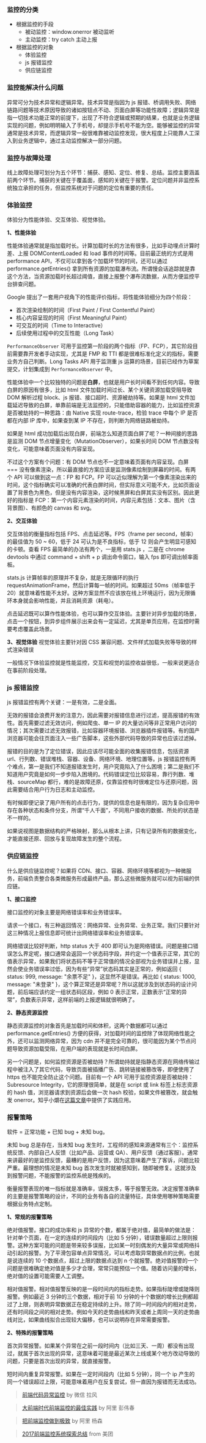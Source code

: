 ### 监控的分类

- 根据监控的手段
    + 被动监控：window.onerror 被动监听
    + 主动监控：try catch 主动上报
- 根据监控的对象
    + 体验监控
    + js 报错监控
    + 供应链监控


### 监控能解决什么问题

异常可分为技术异常和逻辑异常。技术异常是指因为 js 报错、桥调用失败、网络链路问题等技术原因导致的诸如按钮点不动、页面白屏等功能性故障；逻辑异常是指一切技术功能正常的前提下，出现了不符合逻辑或预期的结果，也就是业务逻辑实现的问题，例如明明输入了手机号，却提示手机号不能为空。能够被监控的异常通常是技术异常，而逻辑异常一般很难靠被动监控发现，很大程度上只能靠人工深入到业务逻辑中，通过主动监控解决一部分问题。


### 监控与故障处理

线上故障处理可划分为五个环节：捕获、感知、定位、修复、总结。监控主要涵盖前两个环节。捕获的关键在于覆盖面，感知的关键在于报警。定位问题并非监控系统独立承担的任务，但监控系统对于问题的定位有重要的责任。


### 体验监控

体验分为性能体验、交互体验、视觉体验。


**1、性能体验**

性能体验通常就是指加载时长。计算加载时长的方法有很多，比如手动埋点计算时差、上报 DOMContentLoaded 和 load 事件的时间等。目前最正统的方式是用 performance API，不仅可以拿到各个加载环节的时间，还可以通过 performance.getEntries() 拿到所有资源的加载瀑布流。所谓慢会话追踪就是靠这个方法，当资源加载时长超过阈值，直接上报整个瀑布流数据，从而方便监控平台排查问题。

Google 提出了一套用户视角下的性能评价指标，将性能体验细分为四个阶段：

- 首次渲染绘制的时间（First Paint / First Contentful Paint）
- 核心内容呈现的时间（First Meaningful Paint）
- 可交互的时间（Time to Interactive）
- 后续使用过程中的交互性能（Long Task）

`PerformanceObserver` 可用于监控第一阶段的两个指标（FP、FCP），其它阶段目前需要靠开发者手动实现，尤其是 FMP 和 TTI 都是很难标准化定义的指标，需要业务方自己判断。Long Tasks API 用于监测重 js 运算的场景，目前已经作为草案提交，计划集成到 `PerformanceObserver` 中。

性能体验中一个比较独特的问题是**白屏**，也就是用户长时间看不到任何内容。导致白屏的原因有很多，比如 html 文件加载时间过长、某个关键资源加载受阻导致 DOM 解析过程 block、js 报错、接口超时、资源被劫持等。如果是 html 文件加载延迟导致的白屏，单靠前端是无法监控的，只能借助容器的能力，比如监控资源是否被劫持的一种思路：由 Native 实现 route-trace，检验 trace 中每个 IP 是否都在内部 IP 库中，如果查到某 IP 不存在，则判断为网络链路被劫持。

如果是 html 成功加载后出现白屏，前端怎么知道页面白屏了呢？一种间接的思路是监测 DOM 节点增量变化（MutationObserver），如果长时间 DOM 节点数没有变化，可能意味着页面没有内容呈现。

不过这个方案有个问题：有 DOM 节点也不一定意味着页面有内容呈现。白屏 === 没有像素渲染，所以最直接的方案应该是监测像素绘制到屏幕的时间。有两个 API 可以做到这一点：FP 和 FCP。FP 可以近似理解为第一个像素渲染出来的时间，这个指标确实可以准确的代表白屏时间，但实际意义可能不大，比如页面设置了背景色为黑色，但是没有内容渲染，这时候黑屏和白屏其实没有区别。因此更好的指标是 FCP：第一个内容元素渲染的时间，内容元素包括：文本、图片（含背景图）、有颜色的 canvas 和 svg。


**2、交互体验**

交互体验的衡量指标包括 FPS、点击延迟等。FPS（frame per second，帧率）的最佳值为 50 ~ 60，低于 24 可认为是不良指标，低于 12 则会产生明显可感知的卡顿。查看 FPS 最简单的办法有两个，一是用 stats.js ，二是在 chrome devtools 中通过 command + shift + p 调出命令窗口，输入 fps 即可调出帧率面板。

stats.js 计算帧率的原理并不复杂，就是无限循环的执行 requestAnimationFrame，然后计算每一帧的时间。如果超过 50ms（帧率低于 20）就意味着性能不太好。这种方案显然不应该放在线上环境运行，因为无限循环本身就会影响性能，并且消耗资源（耗电）。

点击延迟既可以算作性能体验，也可以算作交互体验。主要针对异步加载的场景，点击一个按钮，到异步组件展示出来会有一定延迟，尤其是单页应用，在监控时需要考虑覆盖此场景。


**3、视觉体验**
视觉体验主要针对因 CSS 兼容问题、文件样式加载失败等导致的样式渲染错误

一般情况下体验监控就是性能监控，交互和视觉的监控收益很低，一般来说更适合在事前阶段处理。


### js 报错监控

js 报错监控有两个关键：一是有效，二是全面。

无效的报错会浪费开发的注意力，因此需要对报错信息进行过滤，提高报错的有效性。首先需要过滤无效访问，例如爬虫、单一 IP 的大量访问等非正常用户访问的情况；其次需要过滤无效报错，比如容器环境报错、浏览器插件报错等。有的国产浏览器可能会往页面注入一些广告脚本，这些外部代码导致的异常也应该过滤掉。

报错的目的是为了定位错误，因此应该尽可能全面的收集报错信息，包括资源 url、行列数、错误堆栈、容器、设备、网络环境、地理位置等。js 报错监控有两个难点，第一是我们不知道报错发生时，用户究竟陷入了什么困境；第二是我们不知道用户究竟是如何一步步陷入困境的。代码错误定位比较容易，靠行列数、堆栈、sourceMap 都行，难的是故障还原，仅靠监控有时很难定位与还原问题，因此需要结合用户行为日志和主动监控。

有时候即便记录了用户所有的点击行为，提供的信息也是有限的，因为复杂应用中存在各种状态和条件分支，所谓“千人千面”，不同用户接收的数据、所处的状态是不一样的。

如果说视图是数据结构的严格映射，那么从根本上讲，只有记录所有的数据变化，才能直接还原、回放与复现故障发生的整个流程。


### 供应链监控

什么是供应链监控呢？如果将 CDN、接口、容器、网络环境等都视为一种微服务，前端负责整合各类微服务形成最终产品，那么这些微服务就可以视为前端的供应链。


**1、接口监控**

接口监控的对象主要是网络错误率和业务错误率。

请求一个接口，有三种返回情况：网络异常、业务异常、业务正常。我们只要针对这三种情况上报信息即可统计出网络错误率和业务错误率。

网络错误比较好判断，http status 大于 400 即可认为是网络错误。问题是接口错误怎么界定呢，接口通常会返回一个状态码字段，并约定一个值表示正常，其它的值表示异常，如果我们将状态码不等于正常值的情况全部视为业务错误并上报，显然会使业务错误率过低，因为有些“异常”状态码其实是正常的，例如返回 { status: 999, message: "余票不足" }，这显然不是错误。再比如 { status: 1000, message: "未登录" }，这个算正常还是异常呢？所以这就涉及到状态码的设计问题，前后端应该约定一组状态码区段，例如 0 表示正常，正数表示“正常的异常”，负数表示异常，这样前端的上报逻辑就很明确了。


**2、静态资源监控**

静态资源监控的对象首先是加载时间和体积，这两个数据都可以通过 performance.getEntries() 方便的获得，对加载时间的监控除了体现网络性能之外，还可以监测网络异常，因为 cdn 并不是完全可靠的，很可能因为某个节点问题导致资源加载受阻，在用户端的表现就是长时间白屏。

另一个问题是，如何监控资源是否被劫持？所谓劫持就是指静态资源在网络传输过程中被注入了其它代码，导致页面被插播广告、跳转链接被篡改等，即便使用了 https 也不能完全防止这个问题。目前有一个 API 可用于监控资源是否被劫持：Subresource Integrity，它的原理很简单，就是在 script 或 link 标签上标志资源的 hash 值，浏览器请求到资源后会做一次 hash 校验，如果文件被篡改，就会触发 onerror。知乎小爝在[这篇文章](https://www.zhihu.com/people/bison1994/activities)中提供了实践应用。


### 报警策略

软件 = 正常功能 + 已知 bug + 未知 bug。

未知 bug 总是存在，当未知 bug 发生时，工程师的感知来源通常有三个：监控系统反馈、内部自己人反馈（比如产品、运营或 QA）、用户反馈（通过客服）。通常来讲最好的是监控反馈，最糟的是用户反馈，因为这意味着产生了客诉，问题比较严重。最理想的情况是未知 bug 首次发生时就被感知到，随即被修复。这就涉及到报警问题，不能报警的监控系统是残疾的。

衡量报警表现的唯一指标就是准确率，误报太多，等于报警无效。决定报警准确率的主要是报警策略的设计，不同的业务有各自的流量特征，具体使用哪种策略需要根据业务特点定制。


**1、常规的报警策略**

绝对值报警。接口的成功率和 js 异常的个数，都属于绝对值，最简单的做法是：针对单个页面，在一定的连续的时间段内（比如 5 分钟），错误数量超过上限则报警。这种方案可能的问题是带来较多误报，比如某一时刻偶发的大量异常或网络抖动引起的报警。为了平滑包容单点异常情况，可以考虑取异常数据点的比例，也就是说连续的 10 个数据点，超过上限的数据点达到 n 个就报警。绝对值报警的一个问题是很难确定绝对值是多少才合理，常常只能预估一个值。随着访问量的增长，绝对值的设置可能需要人工调整。

相对值报警。相对值报警反映的是一段时间内的指标走势。如果指标陡增或陡降则报警。例如最近 3 分钟的三个数据，相对于前 10 分钟的十个数据的增长比例都超过了上限，则表明异常数据正在稳定持续的上升。除了同一时间段内的相对走势，还有时间段之间的相对走势。例如今天的走势曲线和昨天或者上周同一天的走势曲线对比，如果曲线拟合出现较大偏移，也可以说明存在异常需要报警。


**2、特殊的报警策略**

首次异常报警。如果某个异常在之前一段时间内（比如三天、一周）都没有出现过，就属于首次出现的异常，这意味着可能是最近某次上线或某个地方改动导致的问题，只要是首次出现的异常，就直接报警。

短时间内重复异常报警。如果在一定时间段内（比如 5 分钟），同一个 ip 产生的同一个错误超过上限，可能意味着用户在反复尝试，但一直因为报错而无法成功。


> [前端代码异常监控](http://rapheal.sinaapp.com/2014/11/06/javascript-error-monitor/) by 微信 拉风

> [大前端时代前端监控的最佳实践](https://mp.weixin.qq.com/s/YiKRY_LDURY0uONtEhkUfg) by 阿里 彭伟春

> [把前端监控做到极致](https://files.alicdn.com/tpsservice/39299d06993224a40767f1d29c6345e7.pdf) by 阿里 杨森

> [2017前端监控系统探索总结](https://juejin.im/post/5a3e121451882533f01ec66d) from 美团
